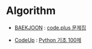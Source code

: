 # Algorithm

- [BAEKJOON](https://github.com/jjieunaa/Algorithm/tree/main/BEAKJOON)
: [code.plus 문제집](https://www.acmicpc.net/workbook/codeplus)

- [CodeUp](https://github.com/jjieunaa/Algorithm/tree/main/CodeUp)
: [Python 기초 100제](https://codeup.kr/problemsetsol.php)

